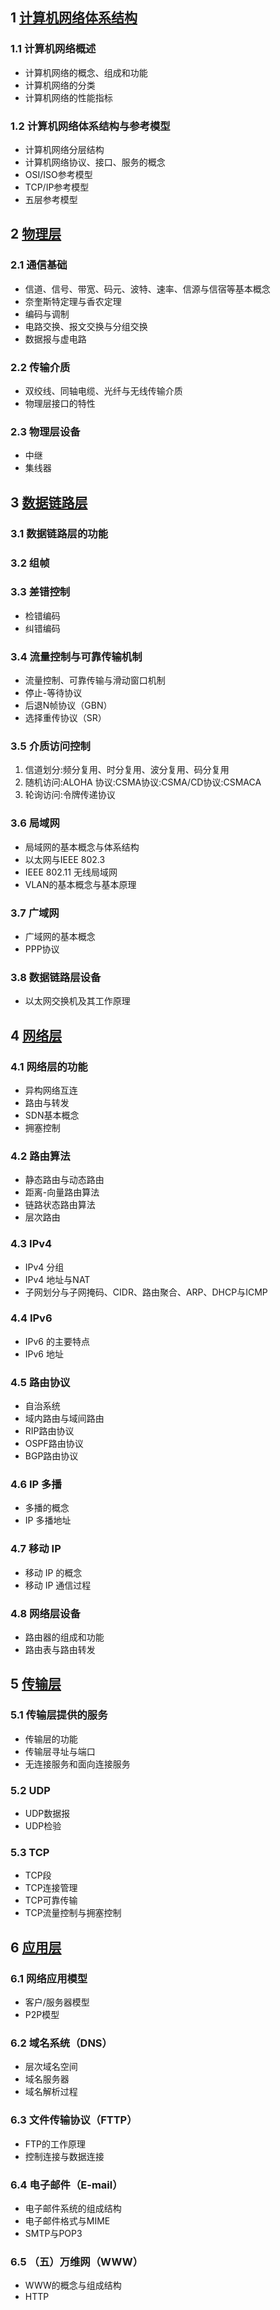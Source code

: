 ## 1 [计算机网络体系结构](第1章%20计算机网络体系结构.md)

### 1.1 计算机网络概述

- 计算机网络的概念、组成和功能
- 计算机网络的分类
- 计算机网络的性能指标


### 1.2 计算机网络体系结构与参考模型

- 计算机网络分层结构
- 计算机网络协议、接口、服务的概念
- OSI/ISO参考模型
- TCP/IP参考模型
- 五层参考模型
## 2 [物理层](第2章%20物理层.md)

### 2.1 通信基础

- 信道、信号、带宽、码元、波特、速率、信源与信宿等基本概念
- 奈奎斯特定理与香农定理
- 编码与调制
- 电路交换、报文交换与分组交换
- 数据报与虚电路


### 2.2 传输介质

- 双绞线、同轴电缆、光纤与无线传输介质
- 物理层接口的特性


### 2.3 物理层设备

- 中继
- 集线器

## 3 [数据链路层](第3章%20数据链路层.md)

### 3.1 数据链路层的功能
### 3.2 组帧
### 3.3 差错控制

- 检错编码
- 纠错编码

### 3.4 流量控制与可靠传输机制

- 流量控制、可靠传输与滑动窗口机制
- 停止-等待协议
- 后退N帧协议（GBN）
- 选择重传协议（SR）

### 3.5 介质访问控制

1. 信道划分:频分复用、时分复用、波分复用、码分复用
2. 随机访问:ALOHA 协议:CSMA协议:CSMA/CD协议:CSMACA
3. 轮询访问:令牌传递协议

### 3.6 局域网

- 局域网的基本概念与体系结构
- 以太网与IEEE 802.3
- IEEE 802.11 无线局域网
- VLAN的基本概念与基本原理

### 3.7 广域网

- 广域网的基本概念
- PPP协议

### 3.8 数据链路层设备

- 以太网交换机及其工作原理

## 4 [网络层](第4章%20网络层.md)

### 4.1 网络层的功能

- 异构网络互连
- 路由与转发
- SDN基本概念
- 拥塞控制

### 4.2 路由算法

- 静态路由与动态路由
- 距离-向量路由算法
- 链路状态路由算法
- 层次路由

### 4.3 IPv4

- IPv4 分组
- IPv4 地址与NAT
- 子网划分与子网掩码、CIDR、路由聚合、ARP、DHCP与ICMP

### 4.4 IPv6

- IPv6 的主要特点
- IPv6 地址
### 4.5 路由协议

- 自治系统
- 域内路由与域间路由
- RIP路由协议
- OSPF路由协议
- BGP路由协议

### 4.6 IP 多播

- 多播的概念
- IP 多播地址

### 4.7 移动 IP

- 移动 IP 的概念
- 移动 IP 通信过程

### 4.8 网络层设备

- 路由器的组成和功能
- 路由表与路由转发

## 5 [ 传输层](第5章%20传输层.md)

### 5.1 传输层提供的服务

- 传输层的功能
- 传输层寻址与端口
- 无连接服务和面向连接服务

### 5.2 UDP

- UDP数据报
- UDP检验

### 5.3 TCP

- TCP段
- TCP连接管理
- TCP可靠传输
- TCP流量控制与拥塞控制


## 6 [应用层](第六章%20应用层.md)

### 6.1 网络应用模型

- 客户/服务器模型
- P2P模型

### 6.2 域名系统（DNS）

- 层次域名空间
- 域名服务器
- 域名解析过程

### 6.3 文件传输协议（FTTP）

- FTP的工作原理
- 控制连接与数据连接

### 6.4 电子邮件（E-mail）

- 电子邮件系统的组成结构
- 电子邮件格式与MIME
- SMTP与POP3

### 6.5 （五）万维网（WWW）

- WWW的概念与组成结构
- HTTP

